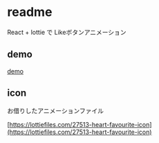 # readme

React + lottie で Likeボタンアニメーション

## demo

[demo](https://aaa)

## icon

お借りしたアニメーションファイル

[https://lottiefiles.com/27513-heart-favourite-icon](https://lottiefiles.com/27513-heart-favourite-icon)
